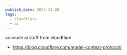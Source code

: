 ```yaml
---
publish_date: 2024-12-20
tags:
  - cloudflare
  - ai
---
```


so much ai stuff from cloudflare
- https://blog.cloudflare.com/model-context-protocol/

